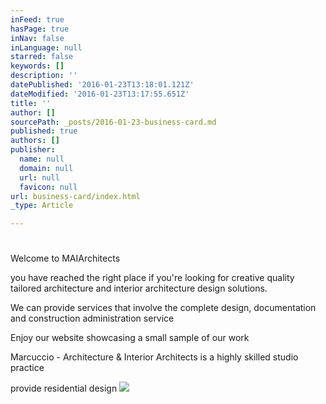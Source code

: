 ```yaml
---
inFeed: true
hasPage: true
inNav: false
inLanguage: null
starred: false
keywords: []
description: ''
datePublished: '2016-01-23T13:18:01.121Z'
dateModified: '2016-01-23T13:17:55.651Z'
title: ''
author: []
sourcePath: _posts/2016-01-23-business-card.md
published: true
authors: []
publisher:
  name: null
  domain: null
  url: null
  favicon: null
url: business-card/index.html
_type: Article

---
```

# 

Welcome to MAIArchitects

you have reached the right place if you're looking for creative quality tailored architecture and interior architecture design solutions.

We can provide services that involve the complete design, documentation and construction administration service

Enjoy our website showcasing a small sample of our work

Marcuccio - Architecture & Interior Architects is a highly skilled studio practice 

provide residential design
![](https://the-grid-user-content.s3-us-west-2.amazonaws.com/05de882a-16b5-46b2-b97d-4fcec595517c.jpg)
